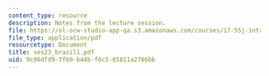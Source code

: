 ```yaml
---
content_type: resource
description: Notes from the lecture session.
file: https://ol-ocw-studio-app-qa.s3.amazonaws.com/courses/17-55j-introduction-to-latin-american-studies-fall-2006/9c06dfd97f60b44bf6c565811a2766bb_ses23_brazil1.pdf
file_type: application/pdf
resourcetype: Document
title: ses23_brazil1.pdf
uid: 9c06dfd9-7f60-b44b-f6c5-65811a2766bb
---
```

